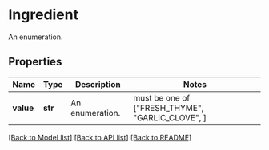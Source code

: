 # Ingredient

An enumeration.

## Properties
Name | Type | Description | Notes
------------ | ------------- | ------------- | -------------
**value** | **str** | An enumeration. |  must be one of ["FRESH_THYME", "GARLIC_CLOVE", ]

[[Back to Model list]](../README.md#documentation-for-models) [[Back to API list]](../README.md#documentation-for-api-endpoints) [[Back to README]](../README.md)


